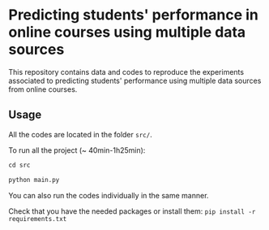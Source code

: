 # Predicting students' performance in online courses using multiple data sources

This repository contains data and codes to reproduce the experiments
associated to predicting students' performance using multiple data sources
from online courses.

## Usage

All the codes are located in the folder ```src/```.

To run all the project (~ 40min-1h25min):
```python
cd src

python main.py
```

You can also run the codes individually in the same manner.

Check that you have the needed packages or install them:
```pip install -r requirements.txt```

